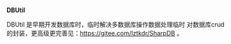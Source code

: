  **DBUtil** 

DBUtil 是早期开发数据库时，临时解决多数据库操作数据处理临时 对数据库crud 的封装，更高级更完善见：https://gitee.com/lztkdr/SharpDB 。